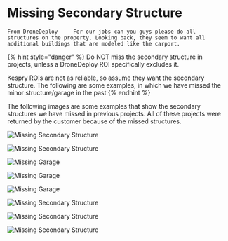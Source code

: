 # Missing Secondary Structure

`From DroneDeploy    
For our jobs can you guys please do all structures on the property. Looking back, they seem to want all additional buildings that are modeled like the carport.`

{% hint style="danger" %}
Do NOT miss the secondary structure in projects, unless a DroneDeploy ROI specifically excludes it. 

Kespry ROIs are not as reliable, so assume they want the secondary structure. The following are some examples, in which we have missed the minor structure/garage in the past
{% endhint %}

The following images are some examples that show the secondary structures we have missed in previous projects. All of these projects were returned by the customer because of the missed structures.

![Missing Secondary Structure](../.gitbook/assets/image%20%2812%29.png)

![Missing Secondary Structure](../.gitbook/assets/screen-shot-2018-07-25-at-8.00.06-am.png)

![Missing Garage](../.gitbook/assets/screen-shot-2018-07-23-at-8.23.04-am.png)

![Missing Garage](../.gitbook/assets/screen-shot-2018-07-16-at-11.48.16-am.png)

![Missing Garage](../.gitbook/assets/screen-shot-2018-07-13-at-10.19.17-am.png)

![Missing Secondary Structure](../.gitbook/assets/image-1.png)

![Missing Secondary Structure](../.gitbook/assets/pastedimage.png)

![Missing Secondary Structure](../.gitbook/assets/2018-05-30_16-15-00.jpg)

